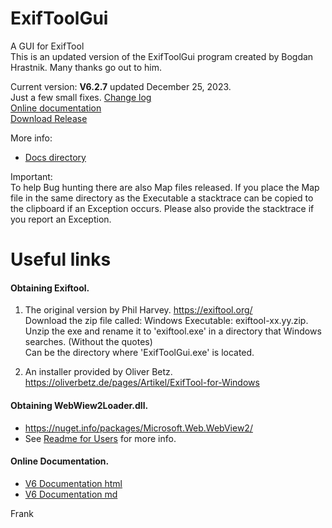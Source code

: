 # ExifToolGui
A GUI for ExifTool<br>
This is an updated version of the ExifToolGui program created by Bogdan Hrastnik. Many thanks go out to him.

Current version: <b>V6.2.7</b> updated December 25, 2023.<br>
Just a few small fixes. [Change log](Docs/changelog.txt)<br>
[Online documentation](https://htmlpreview.github.io/?https://github.com/FrankBijnen/ExifToolGui/blob/main/Docs/ExifToolGUI_V6.md)<br>
[Download Release](/releases)<br>

More info: <br>
 - [Docs directory](Docs/)

Important: <br>
To help Bug hunting there are also Map files released. If you place the Map file in the same directory as the Executable
a stacktrace can be copied to the clipboard if an Exception occurs. Please also provide the stacktrace if you report an Exception.

# Useful links

<h4>Obtaining Exiftool.</h4>

1) The original version by Phil Harvey. https://exiftool.org/ <br>
   Download the zip file called: Windows Executable: exiftool-xx.yy.zip. <br>
   Unzip the exe and rename it to 'exiftool.exe' in a directory that Windows searches. (Without the quotes) <br>
   Can be the directory where 'ExifToolGui.exe' is located.

2) An installer provided by Oliver Betz. https://oliverbetz.de/pages/Artikel/ExifTool-for-Windows

<h4>Obtaining WebWiew2Loader.dll.</h4>

-  https://nuget.info/packages/Microsoft.Web.WebView2/
-  See [Readme for Users](Docs/ReadMe%20for%20Users.txt) for more info.

<h4>Online Documentation.</h4>

 - [V6 Documentation html](https://htmlpreview.github.io/?https://github.com/FrankBijnen/ExifToolGui/blob/development/Docs/ExifToolGUI_V6.md)
 - [V6 Documentation md](/Docs/ExifToolGUI_V6.md)

Frank
